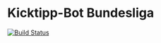 # Kicktipp-Bot Bundesliga

[![Build Status](https://dev.azure.com/MartinThissen/MartinThissen/_apis/build/status/tisserand13.Kicktipp-Bot?branchName=master)](https://dev.azure.com/MartinThissen/MartinThissen/_build/latest?definitionId=1&branchName=master)
